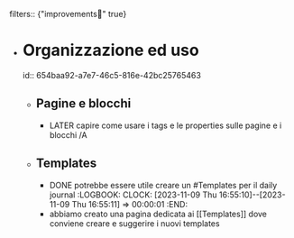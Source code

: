 filters:: {"improvements💪" true}

- # Organizzazione ed uso
  id:: 654baa92-a7e7-46c5-816e-42bc25765463
	- ## Pagine e blocchi
		- LATER capire come usare i tags e le properties sulle pagine e i blocchi  /A
	- ## Templates
		- DONE potrebbe essere utile creare un #Templates per il daily journal
		  :LOGBOOK:
		  CLOCK: [2023-11-09 Thu 16:55:10]--[2023-11-09 Thu 16:55:11] =>  00:00:01
		  :END:
		- abbiamo creato una pagina dedicata ai [[Templates]] dove conviene creare e suggerire i nuovi templates